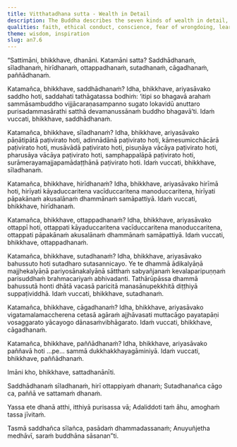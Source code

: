 ```yaml
---
title: Vitthatadhana sutta - Wealth in Detail
description: The Buddha describes the seven kinds of wealth in detail, of 1) faith, 2) virtue, 3) conscience, 4) fear of wrongdoing, 5) learning, 6) generosity, and 7) wisdom. One who possesses these is not truly poor, and their life is not lived in vain.
qualities: faith, ethical conduct, conscience, fear of wrongdoing, learning, giving, wisdom
theme: wisdom, inspiration
slug: an7.6
---
```


“Sattimāni, bhikkhave, dhanāni. Katamāni satta? Saddhādhanaṁ, sīladhanaṁ, hirīdhanaṁ, ottappadhanaṁ, sutadhanaṁ, cāgadhanaṁ, paññādhanaṁ.

Katamañca, bhikkhave, saddhādhanaṁ? Idha, bhikkhave, ariyasāvako saddho hoti, saddahati tathāgatassa bodhiṁ: ‘itipi so bhagavā arahaṁ sammāsambuddho vijjācaraṇasampanno sugato lokavidū anuttaro purisadammasārathi satthā devamanussānaṁ buddho bhagavā’ti. Idaṁ vuccati, bhikkhave, saddhādhanaṁ.

Katamañca, bhikkhave, sīladhanaṁ? Idha, bhikkhave, ariyasāvako pāṇātipātā paṭivirato hoti, adinnādānā paṭivirato hoti, kāmesumicchācārā paṭivirato hoti, musāvādā paṭivirato hoti, pisuṇāya vācāya paṭivirato hoti, pharusāya vācāya paṭivirato hoti, samphappalāpā paṭivirato hoti, surāmerayamajjapamādaṭṭhānā paṭivirato hoti. Idaṁ vuccati, bhikkhave, sīladhanaṁ.

Katamañca, bhikkhave, hirīdhanaṁ? Idha, bhikkhave, ariyasāvako hirīmā hoti, hirīyati kāyaduccaritena vacīduccaritena manoduccaritena, hirīyati pāpakānaṁ akusalānaṁ dhammānaṁ samāpattiyā. Idaṁ vuccati, bhikkhave, hirīdhanaṁ.

Katamañca, bhikkhave, ottappadhanaṁ? Idha, bhikkhave, ariyasāvako ottappī hoti, ottappati kāyaduccaritena vacīduccaritena manoduccaritena, ottappati pāpakānaṁ akusalānaṁ dhammānaṁ samāpattiyā. Idaṁ vuccati, bhikkhave, ottappadhanaṁ.

Katamañca, bhikkhave, sutadhanaṁ? Idha, bhikkhave, ariyasāvako bahussuto hoti sutadharo sutasannicayo. Ye te dhammā ādikalyāṇā majjhekalyāṇā pariyosānakalyāṇā sātthaṁ sabyañjanaṁ kevalaparipuṇṇaṁ parisuddhaṁ brahmacariyaṁ abhivadanti. Tathārūpāssa dhammā bahussutā honti dhātā vacasā paricitā manasānupekkhitā diṭṭhiyā suppaṭividdhā. Idaṁ vuccati, bhikkhave, sutadhanaṁ.

Katamañca, bhikkhave, cāgadhanaṁ? Idha, bhikkhave, ariyasāvako vigatamalamaccherena cetasā agāraṁ ajjhāvasati muttacāgo payatapāṇi vosaggarato yācayogo dānasaṁvibhāgarato. Idaṁ vuccati, bhikkhave, cāgadhanaṁ.

Katamañca, bhikkhave, paññādhanaṁ? Idha, bhikkhave, ariyasāvako paññavā hoti …pe… sammā dukkhakkhayagāminiyā. Idaṁ vuccati, bhikkhave, paññādhanaṁ.

Imāni kho, bhikkhave, sattadhanānīti.

Saddhādhanaṁ sīladhanaṁ,
hirī ottappiyaṁ dhanaṁ;
Sutadhanañca cāgo ca,
paññā ve sattamaṁ dhanaṁ.

Yassa ete dhanā atthi,
itthiyā purisassa vā;
Adaliddoti taṁ āhu,
amoghaṁ tassa jīvitaṁ.

Tasmā saddhañca sīlañca,
pasādaṁ dhammadassanaṁ;
Anuyuñjetha medhāvī,
saraṁ buddhāna sāsanan”ti.
